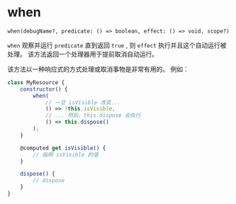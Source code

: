 # when

`when(debugName?, predicate: () => boolean, effect: () => void, scope?)`

`when` 观察并运行 `predicate` 直到返回 `true`
, 则 `effect` 执行并且这个自动运行被处理。
该方法返回一个处理器用于提前取消自动运行。

该方法以一种响应式的方式处理或取消事物是非常有用的。
例如：

```javascript
class MyResource {
	constructor() {
		when(
			// 一旦 isVisible 改变...
			() => !this.isVisible,
			// ... 然后，this.dispose 会执行
			() => this.dispose()
		);
	}

	@computed get isVisible() {
		// 指明 isVisible 的值
	}

	dispose() {
		// dispose
	}
}

```
